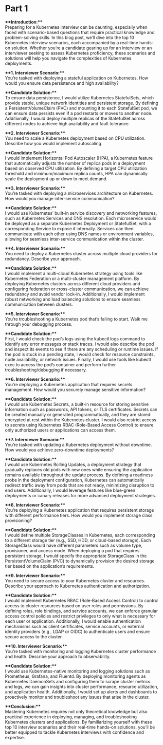 # Part 1

**\*\*Introduction:\*\***\
Preparing for a Kubernetes interview can be daunting, especially when faced with scenario-based questions that require practical knowledge and problem-solving skills. In this blog post, we’ll dive into the top 10 Kubernetes interview scenarios, each accompanied by a real-time hands-on solution. Whether you’re a candidate gearing up for an interview or an interviewer seeking to assess Kubernetes proficiency, these scenarios and solutions will help you navigate the complexities of Kubernetes deployments.

**\*\*1. Interviewer Scenario:\*\***\
You’re tasked with deploying a stateful application on Kubernetes. How would you ensure data persistence and high availability?

**\*\*Candidate Solution:\*\***\
To ensure data persistence, I would utilize Kubernetes StatefulSets, which provide stable, unique network identities and persistent storage. By defining a PersistentVolumeClaim (PVC) and mounting it to each StatefulSet pod, we can ensure data persists even if a pod restarts or moves to another node. Additionally, I would deploy multiple replicas of the StatefulSet across different nodes to achieve high availability and fault tolerance.

**\*\*2. Interviewer Scenario:\*\***\
You need to scale a Kubernetes deployment based on CPU utilization. Describe how you would implement autoscaling.

**\*\*Candidate Solution:\*\***\
I would implement Horizontal Pod Autoscaler (HPA), a Kubernetes feature that automatically adjusts the number of replica pods in a deployment based on observed CPU utilization. By defining a target CPU utilization threshold and minimum/maximum replica counts, HPA can dynamically scale the deployment up or down to meet demand.

**\*\*3. Interviewer Scenario:\*\***\
You’re tasked with deploying a microservices architecture on Kubernetes. How would you manage inter-service communication?

**\*\*Candidate Solution:\*\***\
I would use Kubernetes’ built-in service discovery and networking features, such as Kubernetes Services and DNS resolution. Each microservice would be deployed as a separate Kubernetes Deployment or StatefulSet, with a corresponding Service to expose it internally. Services can then communicate with each other using DNS names or environment variables, allowing for seamless inter-service communication within the cluster.

**\*\*4. Interviewer Scenario:\*\***\
You need to deploy a Kubernetes cluster across multiple cloud providers for redundancy. Describe your approach.

**\*\*Candidate Solution:\*\***\
I would implement a multi-cloud Kubernetes strategy using tools like Kubernetes Federation or a multi-cluster management platform. By deploying Kubernetes clusters across different cloud providers and configuring federation or cross-cluster communication, we can achieve redundancy and avoid vendor lock-in. Additionally, I would implement robust networking and load balancing solutions to ensure seamless communication between clusters.

**\*\*5. Interviewer Scenario:\*\***\
You’re troubleshooting a Kubernetes pod that’s failing to start. Walk me through your debugging process.

**\*\*Candidate Solution:\*\***\
First, I would check the pod’s logs using the kubectl logs command to identify any error messages or stack traces. I would also describe the pod and inspect its events to see if there are any scheduling or runtime issues. If the pod is stuck in a pending state, I would check for resource constraints, node availability, or network issues. Finally, I would use tools like kubectl exec to access the pod’s container and perform further troubleshooting/debugging if necessary.

**\*\*6. Interviewer Scenario:\*\***\
You’re deploying a Kubernetes application that requires secrets management. How would you securely manage sensitive information?

**\*\*Candidate Solution:\*\***\
I would use Kubernetes Secrets, a built-in resource for storing sensitive information such as passwords, API tokens, or TLS certificates. Secrets can be created manually or generated programmatically, and they are stored encrypted at rest within the Kubernetes cluster. I would also restrict access to secrets using Kubernetes RBAC (Role-Based Access Control) to ensure only authorized users or applications can access them.

**\*\*7. Interviewer Scenario:\*\***\
You’re tasked with updating a Kubernetes deployment without downtime. How would you achieve zero-downtime deployments?

**\*\*Candidate Solution:\*\***\
I would use Kubernetes Rolling Updates, a deployment strategy that gradually replaces old pods with new ones while ensuring the application remains available throughout the update process. By defining a readiness probe in the deployment configuration, Kubernetes can automatically redirect traffic away from pods that are not ready, minimizing disruption to end users. Additionally, I would leverage features like blue-green deployments or canary releases for more advanced deployment strategies.

**\*\*8. Interviewer Scenario:\*\***\
You’re deploying a Kubernetes application that requires persistent storage with different performance tiers. How would you implement storage class provisioning?

**\*\*Candidate Solution:\*\***\
I would define multiple StorageClasses in Kubernetes, each corresponding to a different storage tier (e.g., SSD, HDD, or cloud-based storage). Each StorageClass would have different parameters such as volume type, provisioner, and access mode. When deploying a pod that requires persistent storage, I would specify the appropriate StorageClass in the PersistentVolumeClaim (PVC) to dynamically provision the desired storage tier based on the application’s requirements.

**\*\*9. Interviewer Scenario:\*\***\
You need to secure access to your Kubernetes cluster and resources. Describe your approach to Kubernetes authentication and authorization.

**\*\*Candidate Solution:\*\***\
I would implement Kubernetes RBAC (Role-Based Access Control) to control access to cluster resources based on user roles and permissions. By defining roles, role bindings, and service accounts, we can enforce granular access control policies and restrict privileges to only what is necessary for each user or application. Additionally, I would enable authentication mechanisms such as client certificates, service accounts, or external identity providers (e.g., LDAP or OIDC) to authenticate users and ensure secure access to the cluster.

**\*\*10. Interviewer Scenario:\*\***\
You’re tasked with monitoring and logging Kubernetes cluster performance and health. Describe your approach to observability.

**\*\*Candidate Solution:\*\***\
I would use Kubernetes-native monitoring and logging solutions such as Prometheus, Grafana, and Fluentd. By deploying monitoring agents as Kubernetes DaemonSets and configuring them to scrape cluster metrics and logs, we can gain insights into cluster performance, resource utilization, and application health. Additionally, I would set up alerts and dashboards to proactively monitor and troubleshoot any issues that arise in the cluster.

**\*\*Conclusion:\*\***\
Mastering Kubernetes requires not only theoretical knowledge but also practical experience in deploying, managing, and troubleshooting Kubernetes clusters and applications. By familiarizing yourself with these top 10 interview scenarios and their real-time hands-on solutions, you’ll be better equipped to tackle Kubernetes interviews with confidence and expertise.
